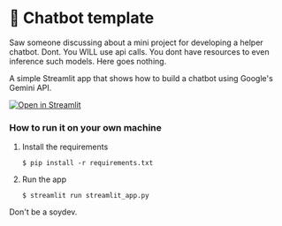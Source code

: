 # 💬 Chatbot template

Saw someone discussing about a mini project for developing a helper chatbot. Dont. You WILL use api calls. You dont have resources to even inference such models. Here goes nothing.

A simple Streamlit app that shows how to build a chatbot using Google's Gemini API.

[![Open in Streamlit](https://static.streamlit.io/badges/streamlit_badge_black_white.svg)](https://chatora.streamlit.app/)

### How to run it on your own machine

1. Install the requirements

   ```
   $ pip install -r requirements.txt
   ```

2. Run the app

   ```
   $ streamlit run streamlit_app.py
   ```
Don't be a soydev.
